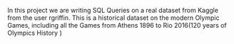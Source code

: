 In this project we are writing SQL Queries on a real dataset from Kaggle from the user rgriffin. This is a historical dataset on the modern Olympic Games, including all the Games from Athens 1896 to Rio 2016(120 years of Olympics History )
